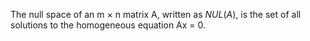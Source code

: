 The null space of an m × n matrix A, written as $NUL(A)$, is the set of all solutions to the homogeneous equation Ax = 0.
